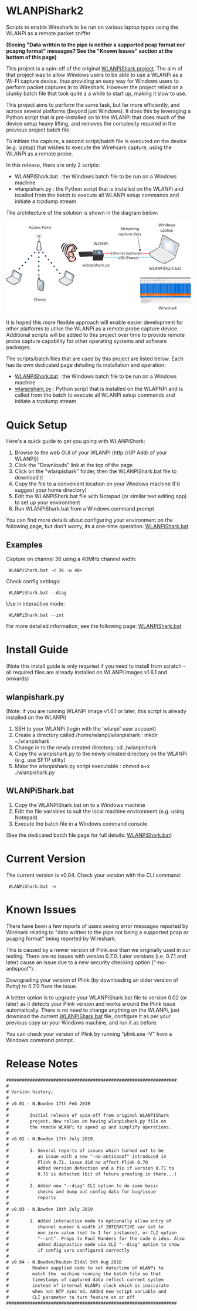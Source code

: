 # WLANPiShark2
Scripts to enable Wireshark to be run on various laptop types using the WLANPi as a remote packet sniffer  

**(Seeing "Data written to the pipe is neither a supported pcap format nor pcapng format" messages? See the "Known Issues" section at the bottom of this page)**

This project is a spin-off of the original [WLANPiShark project](https://github.com/wifinigel/WLANPiShark). The aim of that project was to allow Windows users to be able to use a WLANPi as a Wi-Fi capture device, thus providing an easy way for Windows users to perform packet captures in to Wireshark. However the project relied on a clunky batch file that took quite a a while to start up, making it slow to use.

This project aims to perform the same task, but far more efficiently, and across several platforms (beyond just Windows). It does this by leveraging a Python script that is pre-installed on to the WLANPi that does much of the device setup heavy lifting, and removes the complexity required in the previous project batch file. 

To initiate the capture, a second script/batch file is executed on the device (e.g. laptop) that wishes to execute the Wirehsark capture, using the WLANPi as a remote probe. 

In this release, there are only 2 scripts:

- WLANPiShark.bat : the Windows batch file to be run on a Windows machine
- wlanpishark.py : the Python script that is installed on the WLANPi and iscalled from the batch to execute all WLANPi setup commands and initiate a tcpdump stream

The architecture of the solution is shown in the diagram below:

![WLANPiShark Overview](https://github.com/WLAN-Pi/WLANPiShark2/blob/master/images/WLANPiShark_Overview.png)

It is hoped this more flexible approach will enable easier development for other platforms to utlise the WLANPi as a remote probe capture device. Additional scripts will be added to this project over time to provide remote probe capture capability for other operating systems and software packages. 

The scripts/batch files that are used by this project are listed below. Each has its own dedicated page detailing its installation and operation:


- [WLANPiShark.bat](https://github.com/WLAN-Pi/WLANPiShark2/blob/master/doc/WLANPiShark.bat.md) : the Windows batch file to be run on a Windows machine
- [wlanpishark.py](https://github.com/WLAN-Pi/WLANPiShark2/blob/master/doc/wlanpishark.py.md) : Python script that is installed on the WLAPNPi and is called from the batch to execute all WLANPi setup commands and initiate a tcpdump stream

# Quick Setup

Here's a quick guide to get you going with WLANPiShark:

1. Browse to the web GUI of your WLANPi (http://{IP Addr of your WLANPi})
2. Click the "Downloads" link at the top of the page
3. Click on the "wlanpishark" folder, then the WLANPiShark.bat file to download it
4. Copy the file to a convenient location on your Windows machine (I'd suggest your home directory)
5. Edit the WLANPiShark.bat file with Notepad (or similar text editing app) to set up your environment
6. Run WLANPiShark.bat from a Windows command prompt

You can find more details about configuring your environment on the following page, but don't worry, its a one-time operation: [WLANPiShark.bat](https://github.com/WLAN-Pi/WLANPiShark2/blob/master/doc/WLANPiShark.bat.md)

## Examples

Capture on channel 36 using a 40MHz channel width:

```
 WLANPiShark.bat -c 36 -w 40+
```

Check config settings:

```
 WLANPiShark.bat --diag
```

Use in interactive mode:

```
 WLANPiShark.bat --int
```

For more detailed information, see the following page: [WLANPiShark.bat](https://github.com/WLAN-Pi/WLANPiShark2/blob/master/doc/WLANPiShark.bat.md)

# Install Guide

(Note this install guide is only requried if you need to install from scratch - all required files are already installed on WLANPi images v1.6.1 and onwards)

## wlanpishark.py

(Note: if you are running WLANPi image v1.6.1 or later, this script is already installed on the WLANPi)

1. SSH to your WLANPi (login with the 'wlanpi' user account)
2. Create a directory called /home/wlanpi/wlanpishark : mkdir ~/wlanpishark
3. Change in to the newly created directory: cd ./wlanpishark
4. Copy the wlanpishark.py to the newly created directory on the WLANPi (e.g. use SFTP utlity)
5. Make the wlanpishark.py script executable : chmod a+x ./wlanpishark.py

## WLANPiShark.bat

1. Copy the WLANPiShark.bat on to a Windows machine
2. Edit the file variables to suit the local machine environment (e.g. using Notepad)
3. Execute the batch file in a Windows command console

(See the dedicated batch file page for full details: [WLANPiShark.bat](https://github.com/WLAN-Pi/WLANPiShark2/blob/master/doc/WLANPiShark.bat.md))



# Current Version

The current version is v0.04. Check your version with the CLI command:

```
 WLANPiShark.bat -v
```

# Known Issues

There have been a few reports of users seeing error messages reported by Wirehark relating to "data written to the pipe not being a supported pcap or pcapng format" being reported by Wireshark. 

This is caused by a newer version of Plink.exe than we originally used in our testing. There are no issues with version 0.7.0. Later versions (i.e. 0.7.1 and later) cause an issue due to a new security checking option ("-no-antispoof"). 

Downgrading your version of Plink (by downloading an older version of Putty) to 0.7.0 fixes the issue. 

A better option is to upgrade your WLANPiShark.bat file to version 0.02 (or later) as it detects your Plink version and works around the Plink issue automatically. There is no need to change anything on the WLANPi, just download the current [WLANPiShark.bat](https://github.com/WLAN-Pi/WLANPiShark2/blob/master/WLANPiShark.bat) file, configure it as per your previous copy on your Windows machine, and run it as before.

You can check your version of Plink by running "plink.exe -V" from a Windows command prompt.

# Release Notes
```
#################################################################
# 
# Version history;
# 
# v0.01 - N.Bowden 17th Feb 2019
#
#        Initial release of spin-off from original WLANPIShark
#        project. Now relies on having wlanpishark.py file on
#        the remote WLANPi to speed up and simplify operations.
# 
# v0.02 - N.Bowden 17th July 2019
#
#        1. Several reports of issues which turned out to be
#           an issue with a new "-no-antispoof" introduced in
#           Plink 0.71. issue did no affect Plink 0.70
#           Added version detection and a fix if version 0.71 to 
#           0.75 is detected (bit of future proofing in there...)
# 
#        2. Added new "--diag" CLI option to do some basic 
#           checks and dump out config data for bug/issue
#           reports
# 
# v0.03 - N.Bowden 18th July 2019
#
#        1. Added interactive mode to optionally allow entry of
#           channel number & width if INTERACTIVE var set to
#           non zero value (set to 1 for instance), or CLI option
#           "--int". Props to Paul Manders for the code & idea. Also
#           added diagnostics mode via CLI "--diag" option to show
#           if config vars configured correctly
#
# v0.04 - N.Bowden/Reuben Eldal 5th Aug 2018
#         Reuben supplied code to set date/time of WLANPi to 
#         match the  machine running the batch file so that
#         timestamps of captured data reflect current system 
#         instead of internal WLANPi clock which is inaccurate 
#         when not NTP sync'ed. Added new script variable and 
#         CLI parameter to turn feature on or off
#################################################################
```
